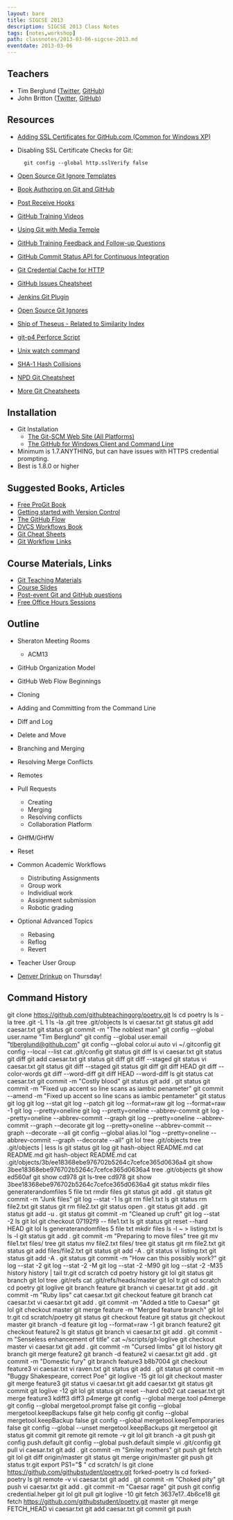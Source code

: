 ```yaml
---
layout: bare
title: SIGCSE 2013
description: SIGCSE 2013 Class Notes
tags: [notes,workshop]
path: classnotes/2013-03-06-sigcse-2013.md
eventdate: 2013-03-06
---
```


## Teachers
* Tim Berglund ([Twitter](http://twitter.com/tlberglund), [GitHub](https://github.com/tlberglund))
* John Britton ([Twitter](http://twitter.com/johndbritton), [GitHub](https://github.com/johndbritton))

## Resources

* [Adding SSL Certificates for GitHub.com (Common for Windows XP)](http://stackoverflow.com/questions/3777075/https-github-access/4454754#4454754)
* Disabling SSL Certificate Checks for Git:

        git config --global http.sslVerify false
* [Open Source Git Ignore Templates](https://github.com/github/gitignore)
* [Book Authoring on Git and GitHub](http://teach.github.com/articles/book-authoring-using-git-and-github/)
* [Post Receive Hooks](https://help.github.com/articles/post-receive-hooks)
* [GitHub Training Videos](http://training.github.com/resources/videos/)
* [Using Git with Media Temple](http://carl-topham.com/theblog/post/using-git-media-temple/)
* [GitHub Training Feedback and Follow-up Questions](https://github.com/githubtraining/feedback/issues?state=open)
* [GitHub Commit Status API for Continuous Integration](https://github.com/blog/1227-commit-status-api)
* [Git Credential Cache for HTTP](http://teach.github.com/articles/lesson-git-credential-cache/)
* [GitHub Issues Cheatsheet](http://teach.github.com/articles/github-issues-cheatsheet/)
* [Jenkins Git Plugin](https://wiki.jenkins-ci.org/display/JENKINS/Git+Plugin)
* [Open Source Git Ignores](https://github.com/github/gitignore)
* [Ship of Theseus - Related to Similarity Index](http://en.wikipedia.org/wiki/Ship_of_Theseus)
* [git-p4 Perforce Script](http://kb.perforce.com/article/1417/git-p4)
* [Unix watch command](http://en.wikipedia.org/wiki/Watch_(Unix))
* [SHA-1 Hash Collisions](http://git-scm.com/book/ch6-1.html#A-SHORT-NOTE-ABOUT-SHA-1)
* [NPD Git Cheatsheet](http://ndpsoftware.com/git-cheatsheet.html)
* [More Git Cheatsheets](http://teach.github.com/articles/git-cheatsheets/)

## Installation
* Git Installation
    * [The Git-SCM Web Site (All Platforms)](http://git-scm.com)
    * [The GitHub for Windows Client and Command Line](http://windows.github.com)
* Minimum is 1.7.ANYTHING, but can have issues with HTTPS credential prompting.
* Best is 1.8.0 or higher

## Suggested Books, Articles
* [Free ProGit Book](http://git-scm.com/book)
* [Getting started with Version Control](http://teach.github.com/articles/lesson-new-to-version-control/)
* [The GitHub Flow](http://scottchacon.com/2011/08/31/github-flow.html)
* [DVCS Workflows Book](https://github.com/zkessin/dvcs-workflows)
* [Git Cheat Sheets](http://teach.github.com/articles/git-cheatsheets/)
* [Git Workflow Links](https://pinboard.in/u:matthew.mccullough/t:git+workflow)

## Course Materials, Links
* [Git Teaching Materials](http://teach.github.com)
* [Course Slides](http://teach.github.com/articles/course-slides/)
* [Post-event Git and GitHub questions](https://github.com/githubtraining/feedback/)
* [Free Office Hours Sessions](http://training.github.com/web/free-classes/)

## Outline

* Sheraton Meeting Rooms
  * ACM13

* GitHub Organization Model
* GitHub Web Flow Beginnings
* Cloning
* Adding and Committing from the Command Line
* Diff and Log
* Delete and Move
* Branching and Merging 
* Resolving Merge Conflicts
* Remotes
* Pull Requests
  * Creating
  * Merging
  * Resolving conflicts
  * Collaboration Platform
* GHfM/GHfW
* Reset
* Common Academic Workflows
  * Distributing Assignments
  * Group work
  * Individiual work
  * Assignment submission
  * Robotic grading
* Optional Advanced Topics
  * Rebasing
  * Reflog
  * Revert
* Teacher User Group
* [Denver Drinkup](https://github.com/blog/1429-denver-drinkup) on Thursday!

## Command History

  git clone https://github.com/githubteachingorg/poetry.git
  ls
  cd poetry
  ls
  ls -la
  tree .git -L 1
  ls -la .git
  tree .git/objects
  ls
  vi caesar.txt
  git status
  git add caesar.txt
  git status
  git commit -m "The noblest man"
  git config --global user.name "Tim Berglund"
  git config --global user.email "tlberglund@github.com"
  git config --global color.ui auto
  vi ~/.gitconfig
  git config --local --list
  cat .git/config
  git status
  git diff
  ls
  vi caesar.txt
  git status
  git diff
  git add caesar.txt
  git status
  git diff
  git diff --staged
  git status
  vi caesar.txt
  git status
  git diff --staged
  git status
  git diff
  git diff HEAD
  git diff --color-words
  git diff --word-diff
  git diff HEAD --word-diff
  ls
  git status
  cat caesar.txt
  git commit -m "Costly blood"
  git status
  git add .
  git status
  git commit -m "Fixed up accent so line scans as iambic penameter"
  git commit --amend -m "Fixed up accent so line scans as iambic pentameter"
  git status
  git log
  git log --stat
  git log --patch
  git log --format=raw
  git log --format=raw -1
  git log --pretty=oneline
  git log --pretty=oneline --abbrev-commit
  git log --pretty=oneline --abbrev-commit --graph
  git log --pretty=oneline --abbrev-commit --graph --decorate
  git log --pretty=oneline --abbrev-commit --graph --decorate --all
  git config --global alias.lol "log --pretty=oneline --abbrev-commit --graph --decorate --all"
  git lol
  tree .git/objects
  tree .git/objects | less
  ls
  git status
  git log
  git hash-object README.md
  cat README.md
  git hash-object README.md
  cat .git/objects/3b/ee18368ebe976702b5264c7cefce365d0636a4
  git show 3bee18368ebe976702b5264c7cefce365d0636a4
  tree .git/objects
  git show ed560af
  git show cd978
  git ls-tree cd978
  git show 3bee18368ebe976702b5264c7cefce365d0636a4
  git status
  mkdir files
  generaterandomfiles 5 file txt
  rmdir files
  git status
  git add .
  git status
  git commit -m "Junk files"
  git log --stat -1
  ls
  git rm file1.txt
  ls
  git status
  rm file2.txt
  git status
  git rm file2.txt
  git status
  open .
  git status
  git add .
  git status
  git add -u .
  git status
  git commit -m "Cleaned up cruft"
  git log --stat -2
  ls
  git lol
  git checkout 07192f9 -- file1.txt
  ls
  git status
  git reset --hard HEAD
  git lol
  ls
  generaterandomfiles 5 file txt
  mkdir files
  ls -l ~ > listing.txt
  ls
  ls -l
  git status
  git add .
  git commit -m "Preparing to move files"
  tree
  git mv file1.txt files/
  tree
  git status
  mv file2.txt files/
  tree
  git status
  git rm file2.txt
  git status
  git add files/file2.txt
  git status
  git add -A .
  git status
  vi listing.txt
  git status
  git add -A .
  git status
  git commit -m "How can this possibly work?"
  git log --stat -2
  git log --stat -2 -M
  git log --stat -2 -M90
  git log --stat -2 -M35
  history
  history | tail
  tr.git
  cd scratch
  cd poetry
  history
  git lol
  git status
  git branch
  git lol
  tree .git/refs
  cat .git/refs/heads/master
  git lol
  tr.git
  cd scratch
  cd poetry
  git loglive
  git branch feature
  git branch
  vi caesar.txt
  git add .
  git commit -m "Ruby lips"
  cat caesar.txt
  git checkout feature
  git branch
  cat caesar.txt
  vi caesar.txt
  git add .
  git commit -m "Added a title to Caesar"
  git lol
  git checkout master
  git merge feature -m "Merged feature branch"
  git lol
  tr.git
  cd scratch/poetry
  git status
  git checkout feature
  git status
  git checkout master
  git branch -d feature
  git log --format=raw -1
  git branch feature2
  git checkout feature2
  ls
  git status
  git branch
  vi caesar.txt
  git add .
  git commit -m "Senseless enhancement of title"
  cat ~/scripts/git-loglive
  git checkout master
  vi caesar.txt
  git add .
  git commit -m "Cursed limbs"
  git lol
  history
  git branch
  git merge feature2
  git branch -d feature2
  vi caesar.txt
  git add .
  git commit -m "Domestic fury"
  git branch feature3 b8b7004
  git checkout feature3
  vi caesar.txt
  vi raven.txt
  git status
  git add .
  git status
  git commit -m "Buggy Shakespeare, correct Poe"
  git loglive -15
  git lol
  git checkout master
  git merge feature3
  git status
  vi caesar.txt
  git add caesar.txt
  git status
  git commit
  git loglive -12
  git lol
  git status
  git reset --hard cb02
  cat caesar.txt
  git merge feature3
  kdiff3
  diff3
  p4merge
  git config --global merge.tool p4merge
  git config --global mergetool.prompt false
  git config --global mergetool.keepBackups false
  git help config
  git config --global mergetool.keepBackup false
  git config --global mergetool.keepTemporaries false
  git config --global --unset mergetool.keepBackups
  git mergetool
  git status
  git commit
  git remote
  git remote -v
  git lol
  git branch -a
  git push
  git config push.default
  git config --global push.default simple
  vi .git/config
  git pull
  vi caesar.txt
  git add .
  git commit -m "Smiley mothers"
  git push
  git fetch
  git lol
  git diff origin/master
  git status
  git merge origin/master
  git push
  git status
  tr.git
  export PS1="$ "
  cd scratch/
  ls
  git clone https://github.com/githubstudent/poetry.git forked-poetry
  ls
  cd forked-poetry
  ls
  git remote -v
  vi caesar.txt
  git add .
  git commit -m "Choked pity"
  git push
  vi caesar.txt
  git add .
  git commit -m "Caesar rage"
  git push
  git config credential.helper
  git lol
  git pull
  git loglive -10
  git fetch 3637e17..4b6ce18
  git fetch https://github.com/githubstudent/poetry.git master
  git merge FETCH_HEAD
  vi caesar.txt
  git add caesar.txt
  git commit
  git push

